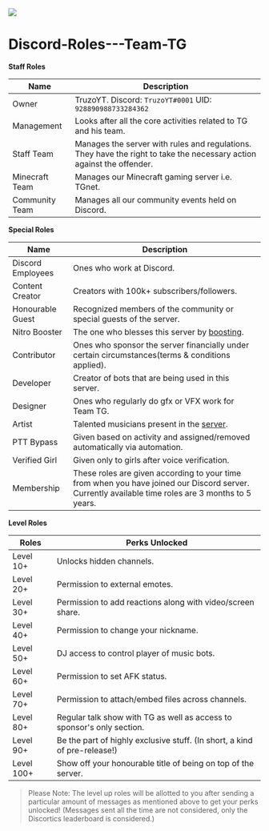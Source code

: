 <img src=https://media.discordapp.net/attachments/884703572682502164/910356595228172338/TG.jpg>

# Discord-Roles---Team-TG

**Staff Roles**

|Name | Description|
| - | - |
|Owner | TruzoYT. Discord: `TruzoYT#0001` UID: `928890988733284362`|
|Management | Looks after all the core activities related to TG and his team.|
|Staff Team |	Manages the server with rules and regulations. They have the right to take the necessary action against the offender.|
|Minecraft Team |	Manages our Minecraft gaming server i.e. TGnet.|
|Community Team |	Manages all our community events held on Discord.|


**Special Roles**

|Name |	Description|
|---|---| 
|Discord Employees |	Ones who work at Discord.|
|Content Creator |	Creators with 100k+ subscribers/followers.|
|Honourable Guest	| Recognized members of the community or special guests of the server.|
|Nitro Booster |	The one who blesses this server by [boosting](https://support.discord.com/hc/en-us/articles/360028038352-Server-Boosting-).|
|Contributor |	Ones who sponsor the server financially under certain circumstances(terms & conditions applied).|
|Developer |	Creator of bots that are being used in this server.|
|Designer |	Ones who regularly do gfx or VFX work for Team TG.|
|Artist |	Talented musicians present in the [server](https://discord.gg/6kS83jUsQW).|
|PTT Bypass |	Given based on activity and assigned/removed automatically via automation.|
|Verified Girl |	Given only to girls after voice verification.|
|Membership |	These roles are given according to your time from when you have joined our Discord server. Currently available time roles are 3 months to 5 years.|


**Level Roles**

|Roles |	Perks Unlocked|
|---|---|
|Level 10+ |	Unlocks hidden channels.|
|Level 20+ |	Permission to external emotes.|
|Level 30+ |	Permission to add reactions along with video/screen share.|
|Level 40+ |	Permission to change your nickname.|
|Level 50+ |	DJ access to control player of music bots.|
|Level 60+ |	Permission to set AFK status.|
|Level 70+ |	Permission to attach/embed files across channels.|
|Level 80+ |	Regular talk show with TG as well as access to sponsor's only section.|
|Level 90+ |	Be the part of highly exclusive stuff. (In short, a kind of pre-release!)|
|Level 100+ |	Show off your honourable title of being on top of the server.|

>Please Note: The level up roles will be allotted to you after sending a particular amount of messages as mentioned above to get your perks unlocked! (Messages sent all the time are not considered, only the Discortics leaderboard is considered.)
